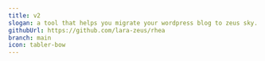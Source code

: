 ```yaml
---
title: v2
slogan: a tool that helps you migrate your wordpress blog to zeus sky.
githubUrl: https://github.com/lara-zeus/rhea
branch: main
icon: tabler-bow
---
```

